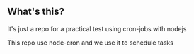 ## What's this?

It's just a repo for a practical test using cron-jobs with nodejs

This repo use node-cron and we use it to schedule tasks


